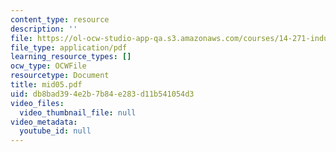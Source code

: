 ```yaml
---
content_type: resource
description: ''
file: https://ol-ocw-studio-app-qa.s3.amazonaws.com/courses/14-271-industrial-organization-i-fall-2005/db8bad394e2b7b84e283d11b541054d3_mid05.pdf
file_type: application/pdf
learning_resource_types: []
ocw_type: OCWFile
resourcetype: Document
title: mid05.pdf
uid: db8bad39-4e2b-7b84-e283-d11b541054d3
video_files:
  video_thumbnail_file: null
video_metadata:
  youtube_id: null
---
```

